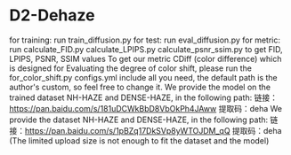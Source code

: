 # D2-Dehaze

for training: run train_diffusion.py
for test: run eval_diffusion.py
for metric: run calculate_FID.py calculate_LPIPS.py calculate_psnr_ssim.py to get FID, LPIPS, PSNR, SSIM values To get our metric CDiff (color difference) which is designed for Evaluating the degree of color shift, please run the for_color_shift.py
configs.yml include all you need, the default path is the author's custom, so feel free to change it.
We provide the model on the trained dataset NH-HAZE and DENSE-HAZE, in the following path: 链接：https://pan.baidu.com/s/181uDCWkBbD8VbOkPh4JAww 提取码：deha
We provide the dataset NH-HAZE and DENSE-HAZE, in the following path: 链接：https://pan.baidu.com/s/1pBZq17DkSVp8yWTOJDM_qQ 提取码：deha (The limited upload size is not enough to fit the dataset and the model)
